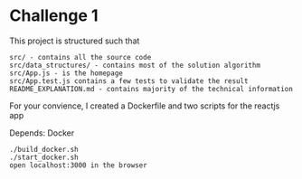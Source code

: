 # Challenge 1

This project is structured such that

```
src/ - contains all the source code
src/data_structures/ - contains most of the solution algorithm
src/App.js - is the homepage
src/App.test.js contains a few tests to validate the result
README_EXPLANATION.md - contains majority of the technical information
```

For your convience, I created a Dockerfile and two scripts for the reactjs app

Depends: Docker
```
./build_docker.sh
./start_docker.sh
open localhost:3000 in the browser
```
